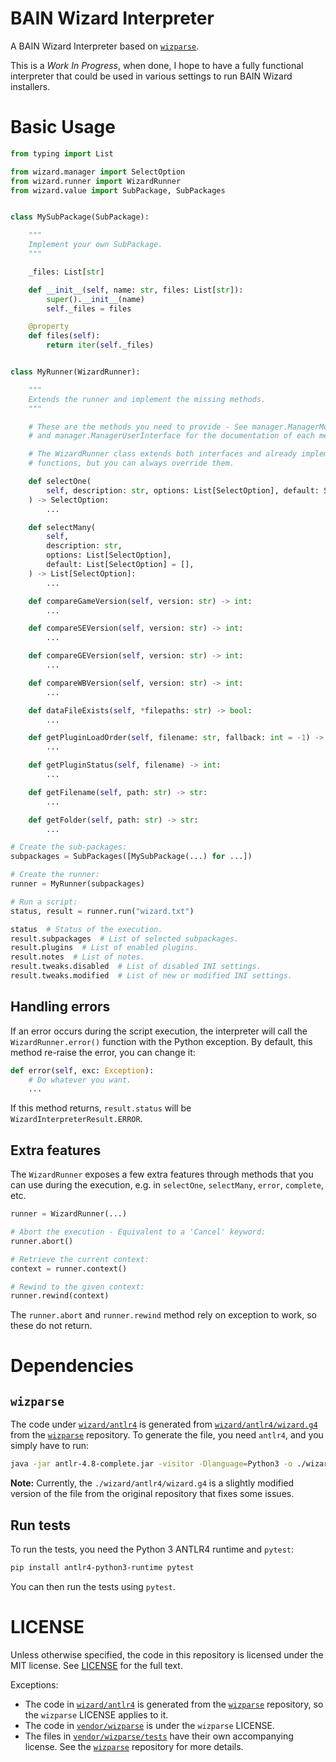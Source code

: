 # BAIN Wizard Interpreter

A BAIN Wizard Interpreter based on [`wizparse`](https://github.com/wrye-bash/wizparse).

This is a *Work In Progress*, when done, I hope to have a fully functional interpreter that could
be used in various settings to run BAIN Wizard installers.

# Basic Usage

```python
from typing import List

from wizard.manager import SelectOption
from wizard.runner import WizardRunner
from wizard.value import SubPackage, SubPackages


class MySubPackage(SubPackage):

    """
    Implement your own SubPackage.
    """

    _files: List[str]

    def __init__(self, name: str, files: List[str]):
        super().__init__(name)
        self._files = files

    @property
    def files(self):
        return iter(self._files)


class MyRunner(WizardRunner):

    """
    Extends the runner and implement the missing methods.
    """

    # These are the methods you need to provide - See manager.ManagerModInterface
    # and manager.ManagerUserInterface for the documentation of each method.

    # The WizardRunner class extends both interfaces and already implements many
    # functions, but you can always override them.

    def selectOne(
        self, description: str, options: List[SelectOption], default: SelectOption
    ) -> SelectOption:
        ...

    def selectMany(
        self,
        description: str,
        options: List[SelectOption],
        default: List[SelectOption] = [],
    ) -> List[SelectOption]:
        ...

    def compareGameVersion(self, version: str) -> int:
        ...

    def compareSEVersion(self, version: str) -> int:
        ...

    def compareGEVersion(self, version: str) -> int:
        ...

    def compareWBVersion(self, version: str) -> int:
        ...

    def dataFileExists(self, *filepaths: str) -> bool:
        ...

    def getPluginLoadOrder(self, filename: str, fallback: int = -1) -> int:
        ...

    def getPluginStatus(self, filename) -> int:
        ...

    def getFilename(self, path: str) -> str:
        ...

    def getFolder(self, path: str) -> str:
        ...

# Create the sub-packages:
subpackages = SubPackages([MySubPackage(...) for ...])

# Create the runner:
runner = MyRunner(subpackages)

# Run a script:
status, result = runner.run("wizard.txt")

status  # Status of the execution.
result.subpackages  # List of selected subpackages.
result.plugins  # List of enabled plugins.
result.notes  # List of notes.
result.tweaks.disabled  # List of disabled INI settings.
result.tweaks.modified  # List of new or modified INI settings.
```

## Handling errors

If an error occurs during the script execution, the interpreter will call
the `WizardRunner.error()` function with the Python exception. By default, this
method re-raise the error, you can change it:

```python
def error(self, exc: Exception):
    # Do whatever you want.
    ...
```

If this method returns, `result.status` will be `WizardInterpreterResult.ERROR`.

## Extra features

The `WizardRunner` exposes a few extra features through methods that you can use
during the execution, e.g. in `selectOne`, `selectMany`, `error`, `complete`, etc.

```python
runner = WizardRunner(...)

# Abort the execution - Equivalent to a 'Cancel' keyword:
runner.abort()

# Retrieve the current context:
context = runner.context()

# Rewind to the given context:
runner.rewind(context)
```

The `runner.abort` and `runner.rewind` method rely on exception to work, so these do
not return.

# Dependencies

## `wizparse`

The code under [`wizard/antlr4`](wizard/antlr4) is generated from [`wizard/antlr4/wizard.g4`](wizard/antlr4/wizard.g4)
from the [`wizparse`](https://github.com/wrye-bash/wizparse) repository.
To generate the file, you need `antlr4`, and you simply have to run:

```bash
java -jar antlr-4.8-complete.jar -visitor -Dlanguage=Python3 -o ./wizard/antlr4 ./wizard/antlr4/wizard.g4
```

**Note:** Currently, the `./wizard/antlr4/wizard.g4` is a slightly modified version of the file
from the original repository that fixes some issues.

## Run tests

To run the tests, you need the Python 3 ANTLR4 runtime and `pytest`:

```bash
pip install antlr4-python3-runtime pytest
```

You can then run the tests using `pytest`.

# LICENSE

Unless otherwise specified, the code in this repository is licensed under the MIT license.
See [LICENSE](LICENSE) for the full text.

Exceptions:

- The code in [`wizard/antlr4`](wizard/antlr4) is generated from
  the [`wizparse`](https://github.com/wrye-bash/wizparse) repository, so the `wizparse`
  LICENSE applies to it.
- The code in [`vendor/wizparse`](vendor/wizparse) is under the `wizparse` LICENSE.
- The files in [`vendor/wizparse/tests`](vendor/wizparse/tests) have their own accompanying license. See the
  [`wizparse`](https://github.com/wrye-bash/wizparse) repository for more details.
